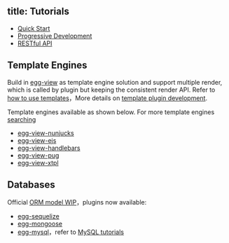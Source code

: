 title: Tutorials
---
- [Quick Start](../intro/quickstart.md)
- [Progressive Development](./progressive.md)
- [RESTful API](./restful.md)

## Template Engines

Build in [egg-view] as template engine solution and support multiple render, which is called by plugin but keeping the consistent render API. Refer to [how to use templates](../core/view.md)，More details on [template plugin development](../advanced/view-plugin.md).

Template engines available as shown below. For more template engines [searching](https://github.com/search?utf8=%E2%9C%93&q=topic%3Aegg-view&type=Repositories&ref=searchresults)

- [egg-view-nunjucks]
- [egg-view-ejs]
- [egg-view-handlebars]
- [egg-view-pug]
- [egg-view-xtpl]

## Databases

Official [ORM model WIP](https://github.com/eggjs/egg/issues/388)，plugins now available:

- [egg-sequelize]
- [egg-mongoose]
- [egg-mysql]，refer to [MySQL tutorials](./mysql.md)


[egg-sequelize]: https://github.com/eggjs/egg-sequelize
[egg-mongoose]: https://github.com/eggjs/egg-mongoose
[egg-mysql]: https://github.com/eggjs/egg-mysql
[egg-view]: https://github.com/eggjs/egg-view
[egg-view-nunjucks]: https://github.com/eggjs/egg-view-nunjucks
[egg-view-ejs]: https://github.com/eggjs/egg-view-ejs
[egg-view-handlebars]: https://github.com/eggjs/egg-view-handlebars
[egg-view-pug]: https://github.com/chrisyip/egg-view-pug
[egg-view-xtpl]: https://github.com/eggjs/egg-view-xtpl
